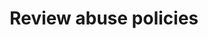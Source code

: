 ---
pcx_content_type: navigation
title: Review abuse policies
external_link: https://www.cloudflare.com/trust-hub/abuse-approach/
weight: 1
_build:
  publishResources: false
  render: never
---